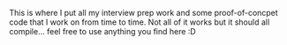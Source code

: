This is where I put all my interview prep work and some proof-of-concpet code
that I work on from time to time.  Not all of it works but it should all
compile... feel free to use anything you find here :D

